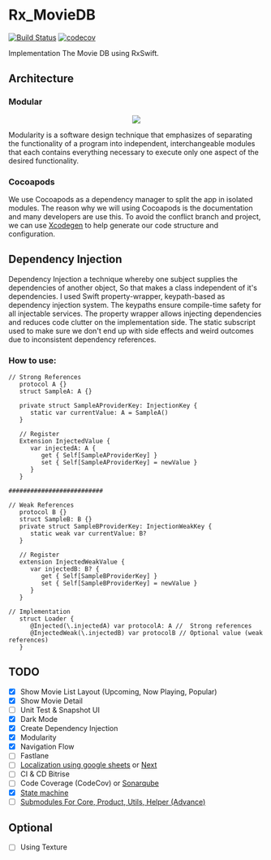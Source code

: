 # Rx_MovieDB
[![Build Status](https://app.travis-ci.com/wliamgho/Rx_MovieDB.svg?token=pCriY64sTCpk2oMg2rev&branch=develop)](https://app.travis-ci.com/wliamgho/Rx_MovieDB)
[![codecov](https://codecov.io/gh/wliamgho/Rx_MovieDB/branch/develop/graph/badge.svg?token=bBBnmEsPQE)](https://codecov.io/gh/wliamgho/Rx_MovieDB)

Implementation The Movie DB using RxSwift.

## Architecture
### Modular
<p align = "center">
   <img src= "https://user-images.githubusercontent.com/25744906/184834232-11d403cf-105e-4d8e-ac37-3eae9a166503.jpg">
</p>

Modularity is a software design technique that emphasizes of separating the functionality of a program into independent, interchangeable modules that each contains everything necessary to execute only one aspect of the desired functionality.

### Cocoapods
We use Cocoapods as a dependency manager to split the app in isolated modules. The reason why we will using Cocoapods is the documentation and many developers are use this. To avoid the conflict branch and project, we can use [Xcodegen](https://github.com/yonaskolb/XcodeGen) to help generate our code structure and configuration.

## Dependency Injection
Dependency Injection a technique whereby one subject supplies the dependencies of another object, So that makes a class independent of it's dependencies.
I used Swift property-wrapper, keypath-based as dependency injection system. The keypaths ensure compile-time safety for all injectable services.
The property wrapper allows injecting dependencies and reduces code clutter on the implementation side. The static subscript used to make sure we don't end up with side effects and weird outcomes due to inconsistent dependency references.

### How to use:
```
// Strong References
   protocol A {}
   struct SampleA: A {}

   private struct SampleAProviderKey: InjectionKey {
      static var currentValue: A = SampleA()
   }

   // Register
   Extension InjectedValue {
      var injectedA: A {
         get { Self[SampleAProviderKey] }
         set { Self[SampleAProviderKey] = newValue }
      }
   }

##########################

// Weak References
   protocol B {}
   struct SampleB: B {}
   private struct SampleBProviderKey: InjectionWeakKey {
      static weak var currentValue: B?
   }

   // Register
   extension InjectedWeakValue {
      var injectedB: B? {
         get { Self[SampleBProviderKey] }
         set { Self[SampleBProviderKey] = newValue }
      }
   }

// Implementation
   struct Loader {
      @Injected(\.injectedA) var protocolA: A //  Strong references
      @InjectedWeak(\.injectedB) var protocolB // Optional value (weak references)
   }
```

## TODO
 - [X] Show Movie List Layout (Upcoming, Now Playing, Popular)
 - [X] Show Movie Detail
 - [ ] Unit Test & Snapshot UI
 - [X] Dark Mode
 - [X] Create Dependency Injection
 - [X] Modularity
 - [X] Navigation Flow
 - [ ] Fastlane
 - [ ] [Localization using google sheets](https://github.com/vivek-jl/LocalizationDemo) or [Next](https://github.com/aunnnn/SwiftyLocalization)
 - [ ] CI & CD Bitrise
 - [ ] Code Coverage (CodeCov) or [Sonarqube](https://medium.com/@pranay.urkude/sonarqube-integration-with-ios-b76df8405014)
 - [X] [State machine](https://github.com/ReactKit/SwiftState)
 - [ ] [Submodules For Core, Product, Utils, Helper (Advance)](https://www.youtube.com/watch?v=y7w9oz2zcEU&t=988s)

## Optional
 - [ ] Using Texture
